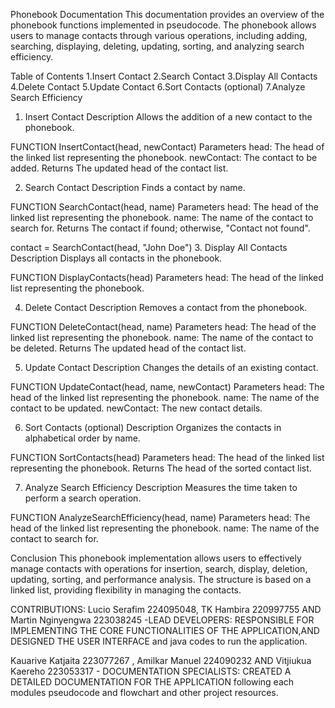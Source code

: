 Phonebook Documentation
This documentation provides an overview of the phonebook functions implemented in pseudocode. The phonebook allows users to manage contacts through various operations, including adding, searching, displaying, deleting, updating, sorting, and analyzing search efficiency.

Table of Contents
 1.Insert Contact
 2.Search Contact
 3.Display All Contacts
 4.Delete Contact
 5.Update Contact
 6.Sort Contacts (optional)
 7.Analyze Search Efficiency

1. Insert Contact
Description
Allows the addition of a new contact to the phonebook.

FUNCTION InsertContact(head, newContact)
Parameters
head: The head of the linked list representing the phonebook.
newContact: The contact to be added.
Returns
The updated head of the contact list.

2. Search Contact
Description
Finds a contact by name.

FUNCTION SearchContact(head, name)
Parameters
head: The head of the linked list representing the phonebook.
name: The name of the contact to search for.
Returns
The contact if found; otherwise, "Contact not found".

contact = SearchContact(head, "John Doe")
3. Display All Contacts
Description
Displays all contacts in the phonebook.

FUNCTION DisplayContacts(head)
Parameters
head: The head of the linked list representing the phonebook.

4. Delete Contact
Description
Removes a contact from the phonebook.

FUNCTION DeleteContact(head, name)
Parameters
head: The head of the linked list representing the phonebook.
name: The name of the contact to be deleted.
Returns
The updated head of the contact list.

5. Update Contact
Description
Changes the details of an existing contact.

FUNCTION UpdateContact(head, name, newContact)
Parameters
head: The head of the linked list representing the phonebook.
name: The name of the contact to be updated.
newContact: The new contact details.

6. Sort Contacts (optional)
Description
Organizes the contacts in alphabetical order by name.

FUNCTION SortContacts(head)
Parameters
head: The head of the linked list representing the phonebook.
Returns
The head of the sorted contact list.

7. Analyze Search Efficiency
Description
Measures the time taken to perform a search operation.

FUNCTION AnalyzeSearchEfficiency(head, name)
Parameters
head: The head of the linked list representing the phonebook.
name: The name of the contact to search for.

Conclusion
This phonebook implementation allows users to effectively manage contacts with operations for insertion, search, display, deletion, updating, sorting, and performance analysis. The structure is based on a linked list, providing flexibility in managing the contacts.


CONTRIBUTIONS: Lucio Serafim 224095048, TK Hambira 220997755 AND Martin Nginyengwa 223038245 -LEAD DEVELOPERS: RESPONSIBLE FOR IMPLEMENTING THE CORE FUNCTIONALITIES OF THE APPLICATION,AND DESIGNED THE USER INTERFACE and java codes to run the application.

Kauarive Katjaita 223077267 , Amilkar Manuel 224090232 AND Vitjiukua Kaereho 223053317 - DOCUMENTATION SPECIALISTS: CREATED A DETAILED DOCUMENTATION FOR THE APPLICATION following each modules pseudocode and flowchart and other project resources.

